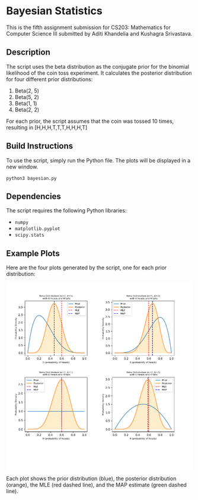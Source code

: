 # Bayesian Statistics

This is the fifth assignment submission for CS203: Mathematics for Computer Science III submitted by Aditi Khandelia and Kushagra Srivastava.

## Description

The script uses the beta distribution as the conjugate prior for the binomial likelihood of the coin toss experiment. It calculates the posterior distribution for four different prior distributions:

1. Beta(2, 5)
2. Beta(5, 2)
3. Beta(1, 1)
4. Beta(2, 2)

For each prior, the script assumes that the coin was tossed 10 times, resulting in [H,H,H,T,T,T,H,H,H,T]

## Build Instructions

To use the script, simply run the Python file. The plots will be displayed in a new window.

```
python3 bayesian.py
```

## Dependencies

The script requires the following Python libraries:

- `numpy`
- `matplotlib.pyplot`
- `scipy.stats`

## Example Plots

Here are the four plots generated by the script, one for each prior distribution:

![Plot](beta_distributions.png)

Each plot shows the prior distribution (blue), the posterior distribution (orange), the MLE (red dashed line), and the MAP estimate (green dashed line).

